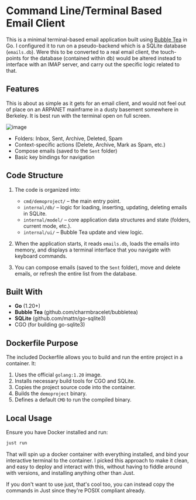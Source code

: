 # Command Line/Terminal Based Email Client

This is a minimal terminal-based email application built using [Bubble Tea](https://github.com/charmbracelet/bubbletea) in Go. I configured it to run on a pseudo-backend which is a SQLite database (`emails.db`). Were this to be converted to a real email client, the touch-points for the database (contained within db) would be altered instead to interface with an IMAP server, and carry out the specific logic related to that.

## Features

This is about as simple as it gets for an email client, and would not feel out of place on an ARPANET mainframe
in a dusty basement somewhere in Berkeley. It is best run with the terminal open on full screen.

![image](https://github.com/user-attachments/assets/e425db4d-50ca-40b0-be0a-611d5c0ae2c0)


- Folders: Inbox, Sent, Archive, Deleted, Spam
- Context-specific actions (Delete, Archive, Mark as Spam, etc.)
- Compose emails (saved to the `Sent` folder)
- Basic key bindings for navigation

## Code Structure
1. The code is organized into:
   - `cmd/demoproject/` – the main entry point.
   - `internal/db/` – logic for loading, inserting, updating, deleting emails in SQLite.
   - `internal/model/` – core application data structures and state (folders, current mode, etc.).
   - `internal/ui/` – Bubble Tea update and view logic.

2. When the application starts, it reads `emails.db`, loads the emails into memory, and displays a terminal interface that you navigate with keyboard commands.  

3. You can compose emails (saved to the `Sent` folder), move and delete emails, or refresh the entire list from the database.

## Built With
- **Go** (1.20+)
- **Bubble Tea** (github.com/charmbracelet/bubbletea)
- **SQLite** (github.com/mattn/go-sqlite3)
- CGO (for building go-sqlite3)

## Dockerfile Purpose
The included Dockerfile allows you to build and run the entire project in a container. It:
1. Uses the official `golang:1.20` image.
2. Installs necessary build tools for CGO and SQLite.
3. Copies the project source code into the container.
4. Builds the `demoproject` binary.
5. Defines a default `CMD` to run the compiled binary.

## Local Usage
  
Ensure you have Docker installed and run:
```bash
just run
```
That will spin up a docker container with everything installed, and bind your interactive
terminal to the container. I picked this approach to make it clean, and easy to deploy and interact
with this, without having to fiddle around with versions, and installing anything other than Just.

If you don't want to use just, that's cool too, you can instead copy the commands in Just since they're
POSIX compliant already.

